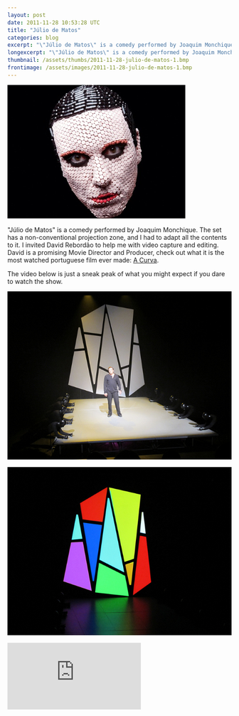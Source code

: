```yaml
---
layout: post
date: 2011-11-28 10:53:28 UTC
title: "Júlio de Matos"
categories: blog
excerpt: "\"Júlio de Matos\" is a comedy performed by Joaquim Monchique. The set has a non-conventional projection zone, and I had to adapt all the contents to it. I invited David Rebordão to help me with video capture and editing. David is a promising Movie Director and Producer, check out what it is the most watched portuguese film ever made: A Curva."
longexcerpt: "\"Júlio de Matos\" is a comedy performed by Joaquim Monchique. The set has a non-conventional projection zone, and I had to adapt all the contents to it. I invited David Rebordão to help me with video capture and editing. David is a promising Movie Director and Producer, check out what it is the most watched portuguese film ever made: A Curva.The video below is just a sneak peak of what you might expect if you dare to watch the show."
thumbnail: /assets/thumbs/2011-11-28-julio-de-matos-1.bmp
frontimage: /assets/images/2011-11-28-julio-de-matos-1.bmp
---
```


![](/assets/images/2011-11-28-julio-de-matos-1.jpg)

"Júlio de Matos" is a comedy performed by Joaquim Monchique. The set has a non-conventional projection zone, and I had to adapt all the contents to it. I invited David Rebordão to help me with video capture and editing. David is a promising Movie Director and Producer, check out what it is the most watched portuguese film ever made: <a href="http://acurva.net">A Curva</a>.

The video below is just a sneak peak of what you might expect if you dare to watch the show.

![](/assets/images/2011-11-28-julio-de-matos-2.jpg)

![](/assets/images/2011-11-28-julio-de-matos-3.jpg)

<div class="video-container"><iframe src="http://player.vimeo.com/video/32774633?title=0&amp;byline=0&amp;portrait=0" frameborder="0" allowfullscreen></iframe></div>
